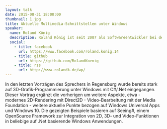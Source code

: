 ```yaml
---
layout: talk
date: 2015-08-31 18:00:00
thumbnail: 1.jpg
title: Aktuelle Multimedia-Schnittstellen unter Windows
speaker:
  name: Roland König
  description: Roland König ist seit 2007 als Softwareentwickler bei der IGZ Logistics + IT GmbH im oberpfälzischen Falkenberg beschäftigt. Seine Schwerpunkte liegen in der Entwicklung und Betreuung von Standardprodukten im Bereich der Logistik / Automatisierung. Hobbymäßig entwickelt er an seinem <a href="https://github.com/RolandKoenig/SeeingSharp">OpenSource Projekt Seeing#</a> und darauf aufbauenden Apps / Games. Über seine Erfahrungen schreibt er regelmäßig auf seinem Blog.
  social:
    - title: facebook
      url: https://www.facebook.com/roland.konig.14
    - title: github
      url: https://github.com/RolandKoenig
    - title: rss
      url: http://www.rolandk.de/wp/
---
```

In den letzten Vorträgen des Sprechers in Regensburg wurde bereits stark auf 3D-Grafik-Programmierung unter Windows mit C#/.Net eingegangen. Dieser Vortrag ergänzt die vorherigen um weitere Aspekte, etwa - modernes 2D-Rendering mit Direct2D - Video-Bearbeitung mit der Media Foundation - weitere aktuelle Punkte bezogen auf Windows Universal Apps und Windows 10. Die gezeigten Beispiele basieren auf Seeing#, einem OpenSource Framework zur Integration von 2D, 3D- und Video-Funktionen in beliebige auf .Net basierende Windows Anwendungen. 